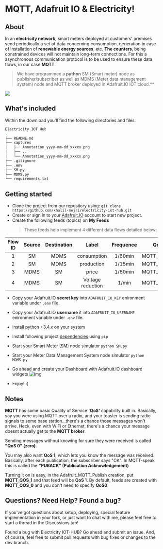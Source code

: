 # MQTT, Adafruit IO & Electricity!

<!-- https://adafruit-io-python-client.readthedocs.io/en/latest/index.html -->
<!-- https://github.com/adafruit/Adafruit_IO_Python -->

## About

In an **electricity network**, smart meters deployed at customers' premises send periodically a set of data concerning consumption, generation in
case of installation of **renewable energy sources**, etc. **The counters**, being constrained devices will not maintain long-term connections. For this a asynchronous communication protocol is to be used to ensure these data flows, in our case **MQTT**.

> We have programmed a **python** SM (Smart meter) node as publisher/subscriber as well as MDMS (Meter data management system) node and MQTT broker deployed in Adafruit.IO IOT cloud.\*\*

![](https://cdn-learn.adafruit.com/assets/assets/000/057/153/original/adafruit_io_iopython.png?1530802073)

## What's included

Within the download you'll find the following directories and files:

```sh
Electricity IOT Hub
.
├── README.md
├── captures
│   ├── Annotation_yyyy-mm-dd_xxxxx.png
│   ├── ..
│   └── Annotation_yyyy-mm-dd_xxxxx.png
├── .gitignore
├── .env
├── SM.py
├── MDMS.py
└── requirements.txt
```

## Getting started

- Clone the project from our repository using: `git clone https://github.com/khalil-mejri/electricity-iot-hub.git`
- Create or sign in to your [Adafruit.IO](https://io.adafruit.com/) account to start new project.
- Create the following feeds (topics) on **My Feeds**
  > These feeds help implement 4 different data flows detailed below:

| Flow ID | Source | Destination |       Label       | Frequence |    QoS     |
| :-----: | :----: | :---------: | :---------------: | :-------: | :--------: |
|    1    |   SM   |    MDMS     |    consumption    |  1/60min  | MQTT_QOS_0 |
|    2    |   SM   |    MDMS     |    production     |  1/15min  | MQTT_QOS_0 |
|    3    |  MDMS  |     SM      |       price       |  1/60min  | MQTT_QOS_1 |
|    4    |  MDMS  |     SM      | Voltage reduction |   1/min   | MQTT_QOS_0 |

- Copy your Adafruit.IO **secret key** into `ADAFRUIT_IO_KEY` enironment variable under `.env` file.
- Copy your Adafruit.IO **username** it into `ADAFRUIT_IO_USERNAME` enironment variable under `.env` file.
- Install python +3.4.x on your system
- Install following project [dependencies](#) using `pip`
- Start your Smart Meter (SM) node simulator `python SM.py`
- Start your Meter Data Management System node simulator `python MDMS.py`

- Go ahead and create your Dashboard with Adafruit.IO dashboard widgets
  ![img](#)
- Enjoy! :)

## Notes

**MQTT** has some basic Quality of Service **'QoS'** capability built in. Basically, say you were using MQTT over a radio, and your toaster is sending radio signals to some base station...there's a chance those messages won't arrive. Heck, even with WiFi or Ethernet, there's a chance your message doesnt actually get to the **MQTT broker**.

Sending messages without knowing for sure they were received is called **"QoS 0" (zero).**

You may also want **QoS 1**, which lets you know the message was received. Basically, after each publication, the subscriber says "OK". In MQTT-speak this is called the **"PUBACK" (Publication Acknowledgement)**

Turning it on is easy, in the Adafruit_MQTT_Publish creation, put **MQTT_QOS_1** and that feed will be **QoS 1**. By default, feeds are created with **MQTT_QOS_0** and you don't need to specify **QoS0**.

## Questions? Need Help? Found a bug?

If you've got questions about setup, deploying, special feature implementation in your fork, or just want to chat with me, please feel free to start a thread in the Discussions tab!

Found a bug with Electricity IOT-HUB? Go ahead and submit an issue. And, of course, feel free to submit pull requests with bug fixes or changes to the dev branch.
